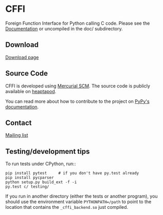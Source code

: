 CFFI
====

Foreign Function Interface for Python calling C code.
Please see the [Documentation](http://cffi.readthedocs.org/) or uncompiled
in the doc/ subdirectory.

Download
--------

[Download page](https://foss.heptapod.net/pypy/cffi/-/tags)

Source Code
-----------

CFFI is developed using [Mercurial SCM](mercurial-scm.org/).
The source code is publicly available on
[heaptapod](https://foss.heptapod.net/pypy/cffi).

You can read more about how to contribute to the project on
[PyPy's documentation](https://doc.pypy.org/en/latest/contributing.html).

Contact
-------

[Mailing list](https://groups.google.com/forum/#!forum/python-cffi)

Testing/development tips
------------------------

To run tests under CPython, run::

    pip install pytest     # if you don't have py.test already
    pip install pycparser
    python setup.py build_ext -f -i
    py.test c/ testing/

If you run in another directory (either the tests or another program),
you should use the environment variable ``PYTHONPATH=/path`` to point
to the location that contains the ``_cffi_backend.so`` just compiled.
